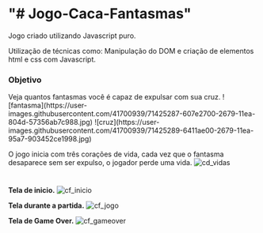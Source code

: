 <h1>"# Jogo-Caca-Fantasmas"</h1>

Jogo criado utilizando Javascript puro.

Utilização de técnicas como: Manipulação do DOM e criação de elementos html e css com Javascript.

<h3>Objetivo</h3>
Veja quantos fantasmas você é capaz de expulsar com sua cruz. 
![fantasma](https://user-images.githubusercontent.com/41700939/71425287-607e2700-2679-11ea-804d-57356ab7c988.jpg) ![cruz](https://user-images.githubusercontent.com/41700939/71425289-6411ae00-2679-11ea-95a7-903452ce1998.jpg)


O jogo inicia com três corações de vida, cada vez que o fantasma desaparece sem ser expulso, o jogador perde uma vida.
![cd_vidas](https://user-images.githubusercontent.com/41700939/71425179-a8507e80-2678-11ea-9a6c-be8593868f13.jpg)

#
#
#

<b>Tela de inicio.</b>
![cf_inicio](https://user-images.githubusercontent.com/41700939/71425035-2449c700-2677-11ea-810c-e075e83cd985.jpg)

<b>Tela durante a partida.</b>
![cf_jogo](https://user-images.githubusercontent.com/41700939/71425036-26138a80-2677-11ea-9093-3487532ad093.jpg)

<b>Tela de Game Over.</b>
![cf_gameover](https://user-images.githubusercontent.com/41700939/71425039-2f045c00-2677-11ea-9342-2685d72d8b52.jpg)
